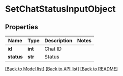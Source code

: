 # SetChatStatusInputObject

## Properties
Name | Type | Description | Notes
------------ | ------------- | ------------- | -------------
**id** | **int** | Chat ID | 
**status** | **str** | Status | 

[[Back to Model list]](../README.md#documentation-for-models) [[Back to API list]](../README.md#documentation-for-api-endpoints) [[Back to README]](../README.md)


